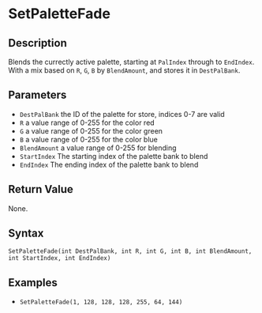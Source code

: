 # SetPaletteFade

## Description
Blends the currectly active palette, starting at `PalIndex` through to `EndIndex`. With a mix based on `R`, `G`, `B` by `BlendAmount`, and stores it in `DestPalBank`.

## Parameters
- `DestPalBank`
the ID of the palette for store, indices 0-7 are valid
- `R`
a value range of 0-255 for the color red
- `G`
a value range of 0-255 for the color green
- `B`
a value range of 0-255 for the color blue
- `BlendAmount`
a value range of 0-255 for blending
- `StartIndex`
The starting index of the palette bank to blend
- `EndIndex`
The ending index of the palette bank to blend

## Return Value
None.

## Syntax
```SetPaletteFade(int DestPalBank, int R, int G, int B, int BlendAmount, int StartIndex, int EndIndex)```

## Examples
- ```SetPaletteFade(1, 128, 128, 128, 255, 64, 144)```